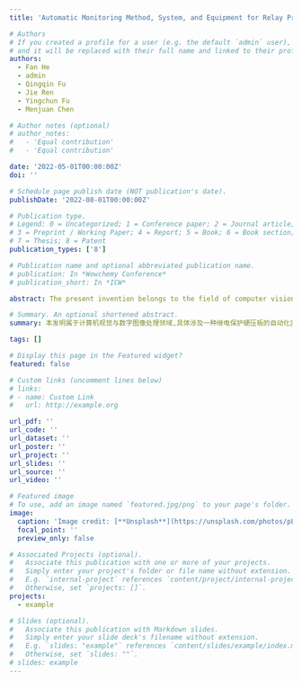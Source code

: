 ```yaml
---
title: 'Automatic Monitoring Method, System, and Equipment for Relay Protection Hard Pressure Plate'

# Authors
# If you created a profile for a user (e.g. the default `admin` user), write the username (folder name) here
# and it will be replaced with their full name and linked to their profile.
authors:
  - Fan He
  - admin
  - Qingqin Fu
  - Jie Ren
  - Yingchun Fu
  - Menjuan Chen

# Author notes (optional)
# author_notes:
#   - 'Equal contribution'
#   - 'Equal contribution'

date: '2022-05-01T00:00:00Z'
doi: ''

# Schedule page publish date (NOT publication's date).
publishDate: '2022-08-01T00:00:00Z'

# Publication type.
# Legend: 0 = Uncategorized; 1 = Conference paper; 2 = Journal article;
# 3 = Preprint / Working Paper; 4 = Report; 5 = Book; 6 = Book section;
# 7 = Thesis; 8 = Patent
publication_types: ['8']

# Publication name and optional abbreviated publication name.
# publication: In *Wowchemy Conference*
# publication_short: In *ICW*

abstract: The present invention belongs to the field of computer vision and digital image processing, and specifically relates to a method, system and equipment for automatic monitoring of relay protection hard pressure plate, aiming to solve the problem that the traditional relay protection hard pressure plate monitoring scheme is time-consuming and labor-intensive, and the existing automatic monitoring scheme cannot realize fully automatic monitoring. The method includes, acquiring an array image of a hard pressure plate to be monitored; identifying and detecting the hard pressure plate; converting the coordinates of the hard pressure plate to a parameter space and filtering them to obtain local peak points; clustering and sorting the longitudinal coordinates of each local peak point; making a difference between the coordinates of each group of clustering results item by item and calculating the mean value; acquiring the clustering results with the first number of coordinates and calculating the mean value of the longitudinal coordinates; calculating the mean value of the remaining The average value of the longitudinal coordinates of the remaining clustering results is calculated; the new test results of each hard pressure plate are composed, and the automatic monitoring is completed. The invention solves the problem that the traditional monitoring method is time-consuming and laborious, and the existing automated monitoring cannot be completely automated.        本发明属于计算机视觉与数字图像处理领域,具体涉及一种继电保护硬压板的自动化监测方法、系统、设备,旨在解决传统继电保护硬压板监测方案费时费力,现有自动化监测方案又无法实现完全自动化监测的问题。本方法包括：获取待监测硬压板的阵列图像；对图像进行硬压板识别检测；将硬压板的坐标转换到参数空间并滤波处理,获取局部峰值点；对各局部峰值点的纵坐标聚类并排序；对各组聚类结果内的坐标逐项做差并计算均值；获取坐标数为第一数量的聚类结果并计算纵坐标的平均值；计算其余各组聚类结果的纵坐标的平均值；组成各硬压板的新的检测结果,完成自动化监测。本发明解决了传统监测方式费时费力,现有自动化监测无法完全自动化监测的问题。

# Summary. An optional shortened abstract.
summary: 本发明属于计算机视觉与数字图像处理领域,具体涉及一种继电保护硬压板的自动化监测方法、系统、设备,旨在解决传统继电保护硬压板监测方案费时费力,现有自动化监测方案又无法实现完全自动化监测的问题。

tags: []

# Display this page in the Featured widget?
featured: false

# Custom links (uncomment lines below)
# links:
# - name: Custom Link
#   url: http://example.org

url_pdf: ''
url_code: ''
url_dataset: ''
url_poster: ''
url_project: ''
url_slides: ''
url_source: ''
url_video: ''

# Featured image
# To use, add an image named `featured.jpg/png` to your page's folder.
image:
  caption: 'Image credit: [**Unsplash**](https://unsplash.com/photos/pLCdAaMFLTE)'
  focal_point: ''
  preview_only: false

# Associated Projects (optional).
#   Associate this publication with one or more of your projects.
#   Simply enter your project's folder or file name without extension.
#   E.g. `internal-project` references `content/project/internal-project/index.md`.
#   Otherwise, set `projects: []`.
projects:
  - example

# Slides (optional).
#   Associate this publication with Markdown slides.
#   Simply enter your slide deck's filename without extension.
#   E.g. `slides: "example"` references `content/slides/example/index.md`.
#   Otherwise, set `slides: ""`.
# slides: example
---
```


<!-- {{% callout note %}}
Click the _Cite_ button above to demo the feature to enable visitors to import publication metadata into their reference management software.
{{% /callout %}}

{{% callout note %}}
Create your slides in Markdown - click the _Slides_ button to check out the example.
{{% /callout %}}

Supplementary notes can be added here, including [code, math, and images](https://wowchemy.com/docs/writing-markdown-latex/). -->
